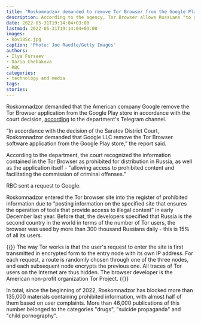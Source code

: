 ```yaml
---
title: "Roskomnadzor demanded to remove Tor Browser from the Google Play store"
description: According to the agency, Tor Browser allows Russians "to gain access to prohibited content and facilitates the commission of criminal offenses."
date: 2022-05-31T19:14:04+03:00
lastmod: 2022-05-31T19:14:04+03:00
images:
- kov18Sc.jpg
caption: 'Photo: Joe Raedle/Getty Images'
authors:
- Ilya Furseev
- Daria Chebakova
- RBC
categories:
- technology and media
tags:
stories:
---
```


Roskomnadzor demanded that the American company Google remove the Tor Browser application from the Google Play store in accordance with the court decision, [according](https://t.me/rkn_tg/261) to the department's Telegram channel.

“In accordance with the decision of the Saratov District Court, Roskomnadzor demanded that Google LLC remove the Tor Browser software application from the Google Play store,” the report said.

According to the department, the court recognized the information contained in the Tor Browser as prohibited for distribution in Russia, as well as the application itself - "allowing access to prohibited content and facilitating the commission of criminal offenses."

RBC sent a request to Google.

Roskomnadzor entered the Tor browser site into the register of prohibited information due to “posting information on the specified site that ensures the operation of tools that provide access to illegal content” in early December last year. Before that, the developers specified that Russia is the second country in the world in terms of the number of Tor users, the browser was used by more than 300 thousand Russians daily - this is 15% of all its users.

{{<info>}}
The way Tor works is that the user's request to enter the site is first transmitted in encrypted form to the entry node with its own IP address. For each request, a route is randomly chosen through one of the three nodes, and each subsequent node encrypts the previous one. All traces of Tor users on the Internet are thus hidden. The browser developer is the American non-profit organization Tor Project.
{{</info>}}

In total, since the beginning of 2022, Roskomnadzor has blocked more than 135,000 materials containing prohibited information, with almost half of them based on user complaints. More than 46,000 publications of this number belonged to the categories "drugs", "suicide propaganda" and "child pornography".